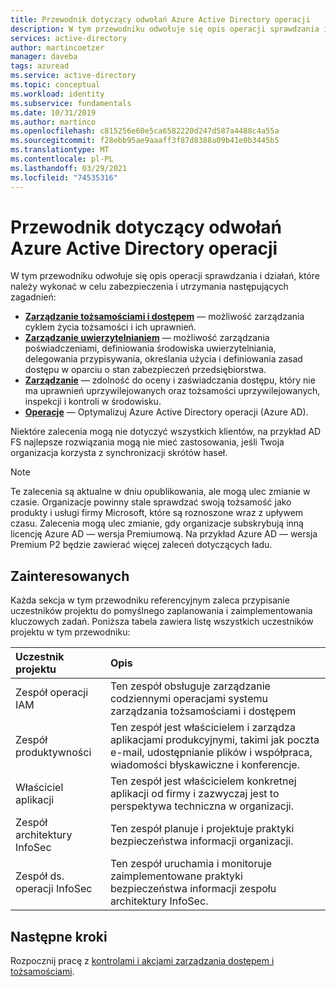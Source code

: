 ```yaml
---
title: Przewodnik dotyczący odwołań Azure Active Directory operacji
description: W tym przewodniku odwołuje się opis operacji sprawdzania i działań, które należy wykonać w celu zabezpieczenia i utrzymania zarządzania tożsamościami i dostępem, uwierzytelniania, zarządzania i operacji.
services: active-directory
author: martincoetzer
manager: daveba
tags: azuread
ms.service: active-directory
ms.topic: conceptual
ms.workload: identity
ms.subservice: fundamentals
ms.date: 10/31/2019
ms.author: martinco
ms.openlocfilehash: c815256e60e5ca6582220d247d587a4488c4a55a
ms.sourcegitcommit: f28ebb95ae9aaaff3f87d8388a09b41e0b3445b5
ms.translationtype: MT
ms.contentlocale: pl-PL
ms.lasthandoff: 03/29/2021
ms.locfileid: "74535316"
---
```

# <a name="azure-active-directory-operations-reference-guide"></a>Przewodnik dotyczący odwołań Azure Active Directory operacji

W tym przewodniku odwołuje się opis operacji sprawdzania i działań, które należy wykonać w celu zabezpieczenia i utrzymania następujących zagadnień:

- **[Zarządzanie tożsamościami i dostępem](active-directory-ops-guide-iam.md)** — możliwość zarządzania cyklem życia tożsamości i ich uprawnień.
- **[Zarządzanie uwierzytelnianiem](active-directory-ops-guide-auth.md)** — możliwość zarządzania poświadczeniami, definiowania środowiska uwierzytelniania, delegowania przypisywania, określania użycia i definiowania zasad dostępu w oparciu o stan zabezpieczeń przedsiębiorstwa.
- **[Zarządzanie](active-directory-ops-guide-govern.md)** — zdolność do oceny i zaświadczania dostępu, który nie ma uprawnień uprzywilejowanych oraz tożsamości uprzywilejowanych, inspekcji i kontroli w środowisku.
- **[Operacje](active-directory-ops-guide-ops.md)** — Optymalizuj Azure Active Directory operacji (Azure AD).

Niektóre zalecenia mogą nie dotyczyć wszystkich klientów, na przykład AD FS najlepsze rozwiązania mogą nie mieć zastosowania, jeśli Twoja organizacja korzysta z synchronizacji skrótów haseł.

> [!NOTE]
> Te zalecenia są aktualne w dniu opublikowania, ale mogą ulec zmianie w czasie. Organizacje powinny stale sprawdzać swoją tożsamość jako produkty i usługi firmy Microsoft, które są roznoszone wraz z upływem czasu. Zalecenia mogą ulec zmianie, gdy organizacje subskrybują inną licencję Azure AD — wersja Premiumową. Na przykład Azure AD — wersja Premium P2 będzie zawierać więcej zaleceń dotyczących ładu.

## <a name="stakeholders"></a>Zainteresowanych

Każda sekcja w tym przewodniku referencyjnym zaleca przypisanie uczestników projektu do pomyślnego zaplanowania i zaimplementowania kluczowych zadań. Poniższa tabela zawiera listę wszystkich uczestników projektu w tym przewodniku:

| Uczestnik projektu | Opis |
| :- | :- |
| Zespół operacji IAM | Ten zespół obsługuje zarządzanie codziennymi operacjami systemu zarządzania tożsamościami i dostępem |
| Zespół produktywności | Ten zespół jest właścicielem i zarządza aplikacjami produkcyjnymi, takimi jak poczta e-mail, udostępnianie plików i współpraca, wiadomości błyskawiczne i konferencje. |
| Właściciel aplikacji | Ten zespół jest właścicielem konkretnej aplikacji od firmy i zazwyczaj jest to perspektywa techniczna w organizacji. |
| Zespół architektury InfoSec | Ten zespół planuje i projektuje praktyki bezpieczeństwa informacji organizacji. |
| Zespół ds. operacji InfoSec | Ten zespół uruchamia i monitoruje zaimplementowane praktyki bezpieczeństwa informacji zespołu architektury InfoSec. |

## <a name="next-steps"></a>Następne kroki

Rozpocznij pracę z [kontrolami i akcjami zarządzania dostępem i tożsamościami](active-directory-ops-guide-iam.md).
